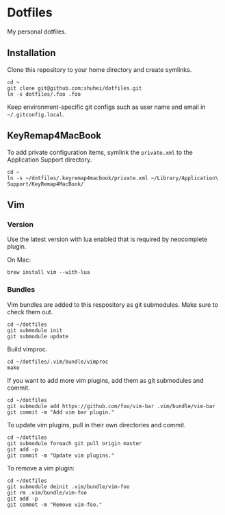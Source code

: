 # Dotfiles

My personal dotfiles.

## Installation

Clone this repository to your home directory and create symlinks.

```
cd ~
git clone git@github.com:shuhei/dotfiles.git
ln -s dotfiles/.foo .foo
```

Keep environment-specific git configs such as user name and email in `~/.gitconfig.local`.

## KeyRemap4MacBook

To add private configuration items, symlink the `private.xml` to the Application Support directory.

```
cd ~
ln -s ~/dotfiles/.keyremap4macbook/private.xml ~/Library/Application\ Support/KeyRemap4MacBook/
```

## Vim

### Version

Use the latest version with lua enabled that is required by neocomplete plugin.

On Mac:

```
brew install vim --with-lua
```

### Bundles

Vim bundles are added to this respository as git submodules. Make sure to check them out.

```
cd ~/dotfiles
git submodule init
git submodule update
```

Build vimproc.

```
cd ~/dotfiles/.vim/bundle/vimproc
make
```

If you want to add more vim plugins, add them as git submodules and commit.

```
cd ~/dotfiles
git submodule add https://github.com/foo/vim-bar .vim/bundle/vim-bar
git commit -m "Add vim bar plugin."
```

To update vim plugins, pull in their own directories and commit.

```
cd ~/dotfiles
git submodule foreach git pull origin master
git add -p
git commit -m "Update vim plugins."
```

To remove a vim plugin:

```
cd ~/dotfiles
git submodule deinit .vim/bundle/vim-foo
git rm .vim/bundle/vim-foo
git add -p
git commot -m "Remove vim-foo."
```
